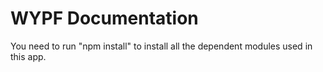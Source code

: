 # WYPF Documentation

You need to run "npm install" to install all the dependent modules used in this app.

